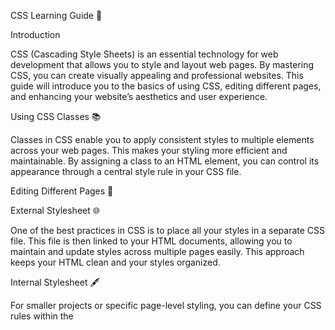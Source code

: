 CSS Learning Guide 🎨

Introduction

CSS (Cascading Style Sheets) is an essential technology for web development that allows you to style and layout web pages. By mastering CSS, you can create visually appealing and professional websites. This guide will introduce you to the basics of using CSS, editing different pages, and enhancing your website’s aesthetics and user experience.

Using CSS Classes 📚

Classes in CSS enable you to apply consistent styles to multiple elements across your web pages. This makes your styling more efficient and maintainable. By assigning a class to an HTML element, you can control its appearance through a central style rule in your CSS file.

Editing Different Pages 📝

External Stylesheet 🌐

One of the best practices in CSS is to place all your styles in a separate CSS file. This file is then linked to your HTML documents, allowing you to maintain and update styles across multiple pages easily. This approach keeps your HTML clean and your styles organized.

Internal Stylesheet 🖋️

For smaller projects or specific page-level styling, you can define your CSS rules within the <style> tag inside the HTML document’s <head>. This method is less common for larger projects but can be useful for quick adjustments.

Inline Styles ✏️

Inline styles are applied directly to HTML elements using the style attribute. Although not recommended for maintaining clean code, inline styles can be useful for testing and temporary changes.

Enhancing Visual Aesthetics and User Experience 🌟

Responsive Design 📱

Ensuring that your website looks good on all devices is crucial. Responsive design techniques, such as using media queries, allow you to adjust the layout and styles based on the user’s screen size. This ensures that your website is accessible and functional on desktops, tablets, and smartphones.

Typography ✒️

Choosing the right fonts and managing text layout are key to creating a readable and visually appealing website. Good typography enhances the user experience by making content easier to read and navigate.

Colors and Backgrounds 🎨

Effective use of colors and backgrounds can make your website visually stunning. Use color schemes that complement each other and create a pleasant viewing experience. Background images and gradients can add depth and interest to your design.

Animations and Transitions 🎥

Adding animations and transitions can make your website interactive and engaging. Use CSS animations and transitions to create smooth effects that enhance the user experience without being distracting.

Flexbox and Grid Layouts 🧩

Modern CSS layout techniques like Flexbox and Grid allow you to create complex and responsive layouts with ease. These tools give you more control over the positioning and alignment of elements on your web pages.

Accessibility ♿

Ensure your website is accessible to all users, including those with disabilities. Use semantic HTML and CSS to create a website that is easy to navigate with screen readers and other assistive technologies.

Conclusion ✨

By understanding and implementing these CSS techniques, you can create a website that is not only beautiful but also functional and accessible. Keep experimenting and learning to stay updated with the latest CSS advancements and best practices. Happy coding! 🚀

